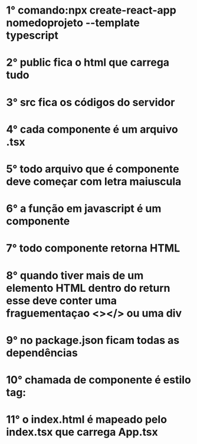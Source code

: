 # 1° comando:npx create-react-app nomedoprojeto --template typescript
# 2° public fica o html que carrega tudo
# 3° src fica os códigos do servidor
# 4° cada componente é um arquivo .tsx
# 5° todo arquivo que é componente deve começar com letra maiuscula
# 6° a função em javascript é um componente
# 7° todo componente retorna HTML
# 8° quando tiver mais de um elemento HTML dentro do return esse deve conter uma fraguementaçao <></> ou uma div
# 9° no package.json ficam todas as dependências
# 10° chamada de componente é estilo tag: <home/>
# 11°  o index.html é mapeado pelo index.tsx que carrega App.tsx
